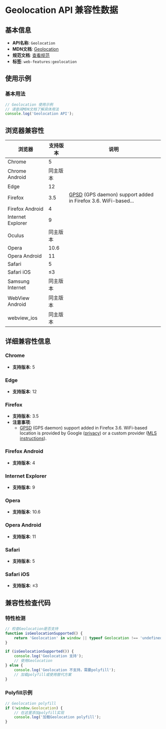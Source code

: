 # Geolocation API 兼容性数据

## 基本信息

- **API名称**: `Geolocation`
- **MDN文档**: [Geolocation](https://developer.mozilla.org/docs/Web/API/Geolocation)
- **规范文档**: [查看规范](https://w3c.github.io/geolocation/#geolocation_interface)
- **标签**: `web-features:geolocation`

## 使用示例

### 基本用法

```javascript
// Geolocation 使用示例
// 请查阅MDN文档了解具体用法
console.log('Geolocation API');
```

## 浏览器兼容性

| 浏览器 | 支持版本 | 说明 |
|--------|----------|------|
| Chrome | 5 |  |
| Chrome Android | 同主版本 |  |
| Edge | 12 |  |
| Firefox | 3.5 | [GPSD](https://gpsd.gitlab.io/gpsd/index.html) (GPS daemon) support added in Firefox 3.6. WiFi-based... |
| Firefox Android | 4 |  |
| Internet Explorer | 9 |  |
| Oculus | 同主版本 |  |
| Opera | 10.6 |  |
| Opera Android | 11 |  |
| Safari | 5 |  |
| Safari iOS | ≤3 |  |
| Samsung Internet | 同主版本 |  |
| WebView Android | 同主版本 |  |
| webview_ios | 同主版本 |  |

## 详细兼容性信息

### Chrome

- **支持版本**: 5

### Edge

- **支持版本**: 12

### Firefox

- **支持版本**: 3.5
- **注意事项**:
  - [GPSD](https://gpsd.gitlab.io/gpsd/index.html) (GPS daemon) support added in Firefox 3.6. WiFi-based location is provided by Google ([privacy](https://support.mozilla.org/en-US/kb/does-firefox-share-my-location-websites)) or a custom provider ([MLS instructions](https://wiki.mozilla.org/CloudServices/Location/Software)).

### Firefox Android

- **支持版本**: 4

### Internet Explorer

- **支持版本**: 9

### Opera

- **支持版本**: 10.6

### Opera Android

- **支持版本**: 11

### Safari

- **支持版本**: 5

### Safari iOS

- **支持版本**: ≤3

## 兼容性检查代码

### 特性检测

```javascript
// 检查Geolocation是否支持
function isGeolocationSupported() {
    return 'Geolocation' in window || typeof Geolocation !== 'undefined';
}

if (isGeolocationSupported()) {
    console.log('Geolocation 支持');
    // 使用Geolocation
} else {
    console.log('Geolocation 不支持，需要polyfill');
    // 加载polyfill或使用替代方案
}
```

### Polyfill示例

```javascript
// Geolocation polyfill
if (!window.Geolocation) {
    // 在这里添加polyfill实现
    console.log('加载Geolocation polyfill');
}
```

